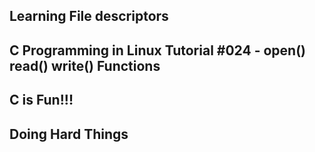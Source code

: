 ## Learning File descriptors

## C Programming in Linux Tutorial #024 - open() read() write() Functions

## C is Fun!!!

## Doing Hard Things
